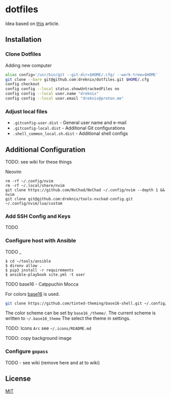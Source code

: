 # dotfiles

Idea based on [this](https://medium.com/@augusteo/simplest-way-to-sync-dotfiles-and-config-using-git-14051af8703a) article.

## Installation

### Clone Dotfiles

Adding new computer

```bash
alias config='/usr/bin/git --git-dir=$HOME/.cfg/ --work-tree=$HOME'
git clone --bare git@github.com:dreknix/dotfiles.git $HOME/.cfg
config checkout
config config --local status.showUntrackedFiles no
config config --local user.name "dreknix"
config config --local user.email "dreknix@proton.me"
```

### Adjust local files

* `.gitconfig-user.dist` - General user name and e-mail
* `.gitconfig-local.dist` - Additional Git configurations
* `.shell_common_local.sh.dist` - Additional shell configs

## Additional Configuration

TODO: see wiki for these things

Neovim

```console
rm -rf ~/.config/nvim
rm -rf ~/.local/share/nvim
git clone https://github.com/NvChad/NvChad ~/.config/nvim --depth 1 && nvim
git clone git@github.com:dreknix/tools-nvchad-config.git ~/.config/nvim/lua/custom
```

### Add SSH Config and Keys

TODO

### Configure host with Ansible

TODO
_
```console
$ cd ~/tools/ansible
$ direnv allow .
$ pip3 install -r requirements
$ ansible-playbook site.yml -t user
```

TODO base16 - Catppuchin Mocca

For colors [base16](https://github.com/tinted-theming/base16-shell.git) is used.

```bash
git clone https://github.com/tinted-theming/base16-shell.git ~/.config/base16-shell
```

The color scheme can be set by `base16_/theme/`. The current scheme is written
to `~/.base16_theme`
The select the theme in settings.

TODO: Icons `Arc` see `~/.icons/README.md`

TODO: copy background image

### Configure `gopass`

TODO - see wiki (remove here and at to wiki)

## License

[MIT](https://github.com/dreknix/dotfiles/blob/main/LICENSE)
